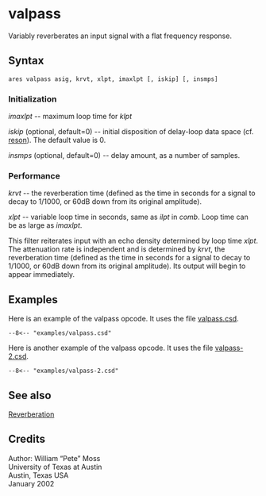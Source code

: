 <!--
id:valpass
category:Signal Modifiers:Reverberation
-->
# valpass
Variably reverberates an input signal with a flat frequency response.

## Syntax
``` csound-orc
ares valpass asig, krvt, xlpt, imaxlpt [, iskip] [, insmps]
```

### Initialization

_imaxlpt_ -- maximum loop time for _klpt_

_iskip_ (optional, default=0) -- initial disposition of delay-loop data space (cf. [reson](../../opcodes/reson)). The default value is 0.

_insmps_ (optional, default=0) -- delay amount, as a number of samples.

### Performance

_krvt_ -- the reverberation time (defined as the time in seconds for a signal to decay to 1/1000, or 60dB down from its original amplitude).

_xlpt_ -- variable loop time in seconds, same as _ilpt_ in _comb_.  Loop time can be as large as _imaxlpt_.

This filter reiterates input with an echo density determined by loop time _xlpt_. The attenuation rate is independent and is determined by _krvt_, the reverberation time (defined as the time in seconds for a signal to decay to 1/1000, or 60dB down from its original amplitude). Its output will begin to appear immediately.

## Examples

Here is an example of the valpass opcode. It uses the file [valpass.csd](../../examples/valpass.csd).

``` csound-csd title="Example of the valpass opcode." linenums="1"
--8<-- "examples/valpass.csd"
```

Here is another example of the valpass opcode. It uses the file [valpass-2.csd](../../examples/valpass-2.csd).

``` csound-csd title="Second example of the valpass opcode." linenums="1"
--8<-- "examples/valpass-2.csd"
```

## See also

[Reverberation](../../sigmod/reverbtn)

## Credits

Author: William &#8220;Pete&#8221; Moss<br>
University of Texas at Austin<br>
Austin, Texas USA<br>
January 2002<br>
